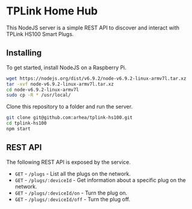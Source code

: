 # TPLink Home Hub
This NodeJS server is a simple REST API to discover and interact with TPLink HS100 Smart Plugs.

## Installing
To get started, install NodeJS on a Raspberry Pi.

```bash
wget https://nodejs.org/dist/v6.9.2/node-v6.9.2-linux-armv7l.tar.xz
tar -xvf node-v6.9.2-linux-armv7l.tar.xz
cd node-v6.9.2-linux-armv7l
sudo cp -R * /usr/local/
```

Clone this repository to a folder and run the server.

```bash
git clone git@github.com:arhea/tplink-hs100.git
cd tplink-hs100
npm start
```

## REST API
The following REST API is exposed by the service.

- `GET` - `/plugs` - List all the plugs on the network.
- `GET` - `/plugs/:deviceId` - Get information about a specific plug on the network.
- `GET` - `/plugs/:deviceId/on` - Turn the plug on.
- `GET` - `/plugs/:deviceId/off` - Turn the plug off.
